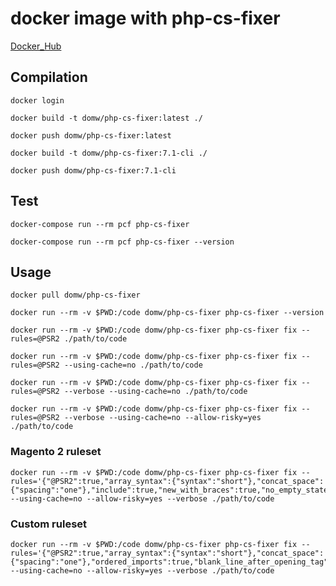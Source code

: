 # docker image with php-cs-fixer

[Docker_Hub](https://hub.docker.com/r/domw/php-cs-fixer)

## Compilation

    docker login

    docker build -t domw/php-cs-fixer:latest ./

    docker push domw/php-cs-fixer:latest

    docker build -t domw/php-cs-fixer:7.1-cli ./

    docker push domw/php-cs-fixer:7.1-cli 

## Test

    docker-compose run --rm pcf php-cs-fixer

    docker-compose run --rm pcf php-cs-fixer --version

## Usage
    
    docker pull domw/php-cs-fixer

    docker run --rm -v $PWD:/code domw/php-cs-fixer php-cs-fixer --version

    docker run --rm -v $PWD:/code domw/php-cs-fixer php-cs-fixer fix --rules=@PSR2 ./path/to/code

    docker run --rm -v $PWD:/code domw/php-cs-fixer php-cs-fixer fix --rules=@PSR2 --using-cache=no ./path/to/code

    docker run --rm -v $PWD:/code domw/php-cs-fixer php-cs-fixer fix --rules=@PSR2 --verbose --using-cache=no ./path/to/code

    docker run --rm -v $PWD:/code domw/php-cs-fixer php-cs-fixer fix --rules=@PSR2 --verbose --using-cache=no --allow-risky=yes ./path/to/code    

### Magento 2 ruleset

    docker run --rm -v $PWD:/code domw/php-cs-fixer php-cs-fixer fix --rules='{"@PSR2":true,"array_syntax":{"syntax":"short"},"concat_space":{"spacing":"one"},"include":true,"new_with_braces":true,"no_empty_statement":true,"no_extra_consecutive_blank_lines":true,"no_leading_import_slash":true,"no_leading_namespace_whitespace":true,"no_multiline_whitespace_around_double_arrow":true,"no_multiline_whitespace_before_semicolons":true,"no_singleline_whitespace_before_semicolons":true,"no_trailing_comma_in_singleline_array":true,"no_unused_imports":true,"no_whitespace_in_blank_line":true,"object_operator_without_whitespace":true,"ordered_imports":true,"standardize_not_equals":true,"ternary_operator_spaces":true}' --using-cache=no --allow-risky=yes --verbose ./path/to/code

### Custom ruleset

    docker run --rm -v $PWD:/code domw/php-cs-fixer php-cs-fixer fix --rules='{"@PSR2":true,"array_syntax":{"syntax":"short"},"concat_space":{"spacing":"one"},"ordered_imports":true,"blank_line_after_opening_tag":true,"comment_to_phpdoc":true,"ereg_to_preg":true,"fully_qualified_strict_types":true,"include":true,"linebreak_after_opening_tag":true,"logical_operators":true,"no_blank_lines_after_phpdoc":true,"no_empty_comment":true,"no_empty_phpdoc":true,"no_empty_statement":true,"no_extra_consecutive_blank_lines":true,"no_leading_import_slash":true,"no_leading_namespace_whitespace":true,"no_php4_constructor":true,"no_unused_imports":true,"no_useless_else":true,"no_useless_return":true,"normalize_index_brace":true,"phpdoc_add_missing_param_annotation":true,"phpdoc_annotation_without_dot":true,"phpdoc_indent":true,"phpdoc_inline_tag":true,"phpdoc_no_access":true,"phpdoc_order":true,"phpdoc_return_self_reference":true,"phpdoc_scalar":true,"phpdoc_single_line_var_spacing":true,"phpdoc_to_comment":true,"phpdoc_trim":true,"phpdoc_types_order":true,"phpdoc_types":true,"phpdoc_var_without_name":true,"protected_to_private":true,"array_syntax":true,"short_scalar_cast":true,"standardize_not_equals":true,"string_line_ending":true,"ternary_operator_spaces":true,"whitespace_after_comma_in_array":true}' --using-cache=no --allow-risky=yes --verbose ./path/to/code